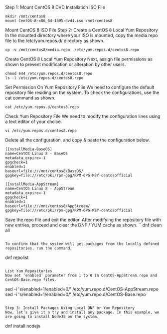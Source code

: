 Step 1: Mount CentOS 8 DVD Installation ISO File
```
mkdir /mnt/centos8
mount CentOS-8-x86_64-1905-dvd1.iso /mnt/centos8
```

Mount CentOS 8 ISO File
Step 2: Create a CentOS 8 Local Yum Repository
In the mounted directory where your ISO is mounted, copy the media.repo file to the /etc/yum.repos.d/ directory as shown.

```cp -v /mnt/centos8/media.repo  /etc/yum.repos.d/centos8.repo```

Create CentOS 8 Local Yum Repository
Next, assign file permissions as shown to prevent modification or alteration by other users.
```
chmod 644 /etc/yum.repos.d/centos8.repo
ls -l /etc/yum.repos.d/centos8.repo
```

Set Permission On Yum Repository File
We need to configure the default repository file residing on the system. To check the configurations, use the cat command as shown.

```cat /etc/yum.repos.d/centos8.repo```

Check Yum Repository File
We need to modify the configuration lines using a text editor of your choice.

```vi /etc/yum.repos.d/centos8.repo```

Delete all the configuration, and copy & paste the configuration below.
```
[InstallMedia-BaseOS]
name=CentOS Linux 8 - BaseOS
metadata_expire=-1
gpgcheck=1
enabled=1
baseurl=file:///mnt/centos8/BaseOS/
gpgkey=file:///etc/pki/rpm-gpg/RPM-GPG-KEY-centosofficial

[InstallMedia-AppStream]
name=CentOS Linux 8 - AppStream
metadata_expire=-1
gpgcheck=1
enabled=1
baseurl=file:///mnt/centos8/AppStream/
gpgkey=file:///etc/pki/rpm-gpg/RPM-GPG-KEY-centosofficial
```

Save the repo file and exit the editor.
After modifying the repository file with new entries, proceed and clear the DNF / YUM cache as shown.
``
dnf clean all
```

To confirm that the system will get packages from the locally defined repositories, run the command:
```
dnf repolist
```

List Yum Repositories
Now set ‘enabled’ parameter from 1 to 0 in CentOS-AppStream.repo and CentOS-Base.repo files.
```
sed -i 's/enabled=1/enabled=0/' /etc/yum.repo.d/CentOS-AppStream.repo
sed -i 's/enabled=1/enabled=0/' /etc/yum.repo.d/CentOS-Base.repo
```

Step 3: Install Packages Using Local DNF or Yum Repository
Now, let’s give it a try and install any package. In this example, we are going to install NodeJS on the system.
```
dnf install nodejs
```
